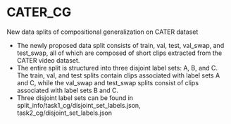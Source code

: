 # CATER_CG
New data splits of compositional generalization on CATER dataset

- The newly proposed data split consists of train, val, test, val_swap, and test_swap, all of which are composed of short clips extracted from the CATER video dataset.
- The entire split is structured into three disjoint label sets: A, B, and C. The train, val, and test splits contain clips associated with label sets A and C, while the val_swap and test_swap splits consist of clips associated with label sets B and C.
- Three disjoint label sets can be found in split_info/task1_cg/disjoint_set_labels.json, task2_cg/disjoint_set_labels.json

